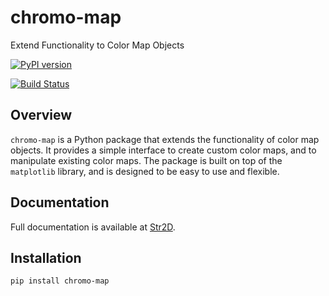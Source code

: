 # chromo-map
Extend Functionality to Color Map Objects

[![PyPI version](https://badge.fury.io/py/chromo-map.svg)](https://badge.fury.io/py/chromo-map)

[![Build Status](https://github.com/pirsquared/chromo-map/actions/workflows/publish-pypi-pages.yml/badge.svg)](https://github.com/pirsquared/chromo-map/actions)

## Overview

`chromo-map` is a Python package that extends the functionality of color map objects. It provides a simple interface to create custom color maps, and to manipulate existing color maps. The package is built on top of the `matplotlib` library, and is designed to be easy to use and flexible.

## Documentation

Full documentation is available at [Str2D](https://pirsquared.github.io/chromo-map/).

## Installation

`pip install chromo-map`
